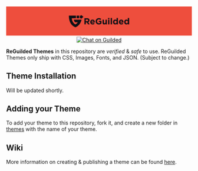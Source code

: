 <p align="center">
  <img src="https://raw.githubusercontent.com/ReGuilded/ReGuilded/main/logo/banner.png" alt="ReGuilded Logo" />
  <a href="https://guilded.gg/ReGuilded">
    <img src="https://img.shields.io/static/v1?label=Chat%20on&message=Guilded&style=flat-square&color=F5C400" alt="Chat on Guilded" />
  </a>
</p>

**ReGuilded Themes** in this repository are *verified* & *safe* to use.
ReGuilded Themes only ship with CSS, Images, Fonts, and JSON. (Subject to change.)

## Theme Installation

Will be updated shortly.

## Adding your Theme

To add your theme to this repository, fork it, and create a new folder in [themes](https://github.com/ReGuilded/ReGuilded-Themes/tree/main/themes) with the name of your theme.

## Wiki

More information on creating & publishing a theme can be found [here](https://github.com/ReGuilded/ReGuilded-Themes/wiki).